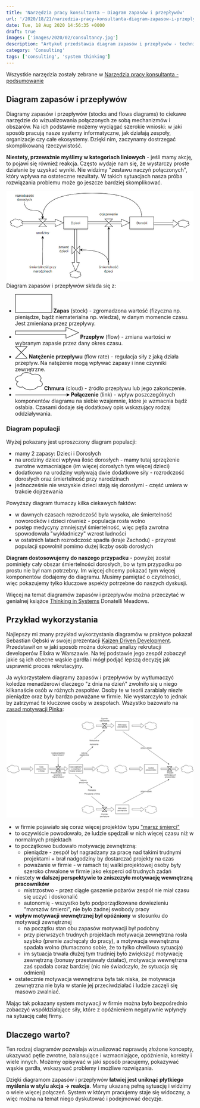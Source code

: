 ```yaml
---
title: 'Narzędzia pracy konsultanta – Diagram zapasów i przepływów'
url: '/2020/18/21/narzedzia-pracy-konsultanta-diagram-zapasow-i-przeplywow/'
date: Tue, 18 Aug 2020 14:56:35 +0000
draft: true
images: ['images/2020/02/consultancy.jpg']
description: "Artykuł przedstawia diagram zapasów i przepływów - technikę mapowania złożonych systemów."
category: 'Consulting'
tags: ['consulting', 'system thinking']
---
```


Wszystkie narzędzia zostały zebrane w [Narzędzia pracy konsultanta - podsumowanie](/2020/02/04/narzeasdasddzia-pracy-konsultanta-podsumowanie)

## Diagram zapasów i przepływów
Diagramy zapasów i przepływów (stocks and flows diagrams) to ciekawe narzędzie do wizualizowania połączonych ze sobą mechanizmów i obszarów. Na ich podstawie możemy wyciągać szerokie wnioski: w jaki sposób pracują nasze systemy informatyczne, jak działają zespoły, organizacje czy całe ekosystemy. Dzięki nim, zaczynamy dostrzegać skomplikowaną rzeczywistość.

**Niestety, przeważnie myślimy w kategoriach liniowych** - jeśli mamy akcję, to pojawi się również reakcja. Często wydaje nam się, że wystarczy proste działanie by uzyskać wyniki. Nie widzimy "zestawu naczyń połączonych", który wpływa na ostateczne rezultaty. W takich sytuacjach nasza próba rozwiązania problemu może go jeszcze bardziej skomplikować.

![Diagram populacji](diagram-populacji.jpg)
Diagram zapasów i przepływów składa się z:
- ![](Zapas.png) **Zapas** (stock) - zgromadzona wartość (fizyczna np. pieniądze, bądź niematerialna np. wiedza), w danym momencie czasu. Jest zmieniana przez przepływy.
- ![](Przeplyw.png) **Przepływ** (flow) - zmiana wartości w wybranym zapasie przez dany okres czasu.
- ![](Natezenie-przeplywu.png) **Natężenie przepływu** (flow rate) - regulacja siły z jaką działa przepływ. Na natężenie mogą wpływać zapasy i inne czynniki zewnętrzne.
- ![](Chmura.png) **Chmura** (cloud) - źródło przepływu lub jego zakończenie.
- ![](Link.png) **Połączenie** (link) - wpływ poszczególnych komponentów diagramu na siebie wzajemnie, które je wzmacnia bądź osłabia. Czasami dodaje się dodatkowy opis wskazujący rodzaj oddziaływania.

### Diagram populacji
Wyżej pokazany jest uproszczony diagram populacji:
- mamy 2 zapasy: Dzieci i Dorosłych
- na urodziny dzieci wpływa ilość dorosłych - mamy tutaj sprzężenie zwrotne wzmacniające (im więcej dorosłych tym więcej dzieci)
- dodatkowo na urodziny wpływają dwie dodatkowe siły - rozrodczość dorosłych oraz śmiertelność przy narodzinach
- jednocześnie nie wszyskie dzieci stają się dorosłymi - część umiera w trakcie dojrzewania

Powyższy diagram tłumaczy kilka ciekawych faktów:
- w dawnych czasach rozrodczość była wysoka, ale śmiertelność noworodków i dzieci również - populacja rosła wolno
- postęp medycyny zmniejszył śmiertelność, więc pętla zwrotna spowodowała "wykładniczy" wzrost ludności
- w ostatnich latach rozrodczość spadła (kraje Zachodu) - przyrost populacji spowolnił pomimo dużej liczby osób dorosłych

**Diagram dostosowujemy do naszego przypadku** - powyżej został pominięty cały obszar śmiertelności dorosłych, bo w tym przypadku po prostu nie był nam potrzebny. Im więcej chcemy pokazać tym więcej komponentów dodajemy do diagramu. Musimy pamiętać o czytelności, więc pokazujemy tylko kluczowe aspekty potrzebne do naszych dyskusji.

Więcej na temat diagramów zapasów i przepływów można przeczytać w genialnej książce [Thinking in Systems](https://www.goodreads.com/book/show/3828902-thinking-in-systems) Donatelli Meadows.

## Przykład wykorzystania
Najlepszy mi znany przykład wykorzystania diagramów w praktyce pokazał Sebastian Gębski w swojej prezentacji [Kaizen Driven Development](https://youtu.be/mvGYSMZfWro?t=1337). Przedstawił on w jaki sposób można dokonać analizy rekrutacji developerów Elixira w Warszawie. Na tej podstawie jego zespół zobaczył jakie są ich obecne wąskie gardła i mógł podjąć lepszą decyzję jak usprawnić proces rekrutacyjny.

Ja wykorzystałem diagramy zapasów i przepływów by wytłumaczyć koledze menadżerowi dlaczego "z dnia na dzień" zwolniło się u niego kilkanaście osób w różnych zespołów. Osoby te w teorii zarabiały niezłe pieniądze oraz były bardzo poważane w firmie. Nie wystarczyło to jednak by zatrzymać te kluczowe osoby w zespołach. Wszystko bazowało na [zasad motywacji Pinka](https://www.goodreads.com/book/show/6452796-drive):

[![Diagram systemu motywacji](diagram-systemu-motywacji.jpg)](diagram-systemu-motywacji.jpg)
- w firmie pojawiało się coraz więcej projektów typu ["marsz śmierci"](https://www.goodreads.com/book/show/54259.Death_March)
- to oczywiście powodowało, że ludzie spędzali w nich więcej czasu niż w normalnych projektach
- to początkowo budowało motywację zewnętrzną:
	- pieniądze - zespół był nagradzany za pracę nad takimi trudnymi projektami + brał nadgodziny by dostarczać projekty na czas
	- poważanie w firmie - w ramach tej walki projektowej osoby były szeroko chwalone w firmie jako eksperci od trudnych zadań
- niestety **w dalszej perspektywie to zniszczyło motywację wewnętrzną pracowników**
	- mistrzostwo - przez ciągłe gaszenie pożarów zespół nie miał  czasu się uczyć i doskonalić
	- autonomię - wszystko było podporządkowane dowiezieniu "marszów śmierci", nie było żadnej swobody pracy
- **wpływ motywacji wewnętrznej był opóźniony** w stosunku do motywacji zewnętrznej
	- na początku stan obu zapasów motywacji był podobny
	- przy pierwszych trudnych projektach motywacja zewnętrzna rosła szybko (premie zachęcały do pracy), a motywacja wewnętrzna spadała wolno (tłumaczono sobie, że to tylko chwilowa sytuacja)
	- im sytuacja trwała dłużej tym trudniej było zwiększyć motywację zewnętrzną (bonusy przestawały działać), motywacja wewnętrzna zaś spadała coraz bardziej (nic nie świadczyło, że sytuacja się odmieni)
- ostatecznie motywacja wewnętrzna była tak niska, że motywacja zewnętrzna nie była w stanie jej przeciwdziałać i ludzie zaczęli się masowo zwalniać.

Mając tak pokazany system motywacji w firmie można było bezpośrednio zobaczyć współdziałające siły, które z opóźnieniem negatywnie wpłynęły na sytuację całej firmy.

## Dlaczego warto?
Ten rodzaj diagramów pozwalaja wizualizować naprawdę złożone koncepty, ukazywać pętle zwrotne, balansujące i wzmacniające, opóźnienia, korekty i wiele innych. Możemy opisywać w jaki sposób pracujemy, pokazywać wąskie gardła, wskazywać problemy i możliwe rozwiązania.

Dzięki diagramom zapasów i przepływów **łatwiej jest uniknąć płytkiego myślenia w stylu akcja -> reakcja**. Mamy ukazaną pełną sytuację i widzimy o wiele więcej połączeń. System w którym pracujemy staje się widoczny, a więc można na temat niego dyskutować i podejmować decyzje.
